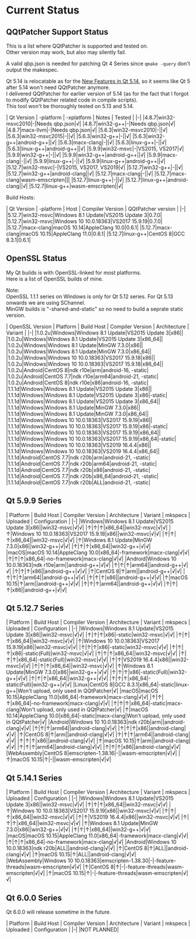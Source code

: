 # Current Status

## QQtPatcher Support Status

This is a list where QQtPatcher is supported and tested on.  
Other version may work, but also may silently fail.

A valid qbp.json is needed for patching Qt 4 Series since `qmake -query` don't output the makespec.

Qt 5.14 is relocatable as for the [New Features in Qt 5.14](https://wiki.qt.io/New_Features_in_Qt_5.14), so it seems like Qt 5 after 5.14 won't need QQtPatcher anymore.  
I delivered QQtPatcher for earlier version of 5.14 (as for the fact that I forgot to modify QQtPatcher related code in compile scripts).  
This tool won't be thoroughly tested on 5.13 and 5.14.

| Qt Version | -platform | -xplatform | Notes | Tested |
|-|
|4.8.7|win32-msvc2010|-|Needs qbp.json|√|
|4.8.7|win32-g++|-|Needs qbp.json|√|
|4.8.7|macx-llvm|-|Needs qbp.json|√|
|5.6.3|win32-msvc2010|-||√|
|5.6.3|win32-msvc2015|-||√|
|5.6.3|win32-g++|-||√|
|5.6.3|win32-g++|android-g++||√|
|5.6.3|macx-clang|-||√|
|5.6.3|linux-g++|-||√|
|5.6.3|linux-g++|android-g++||√|
|5.9.9|win32-msvc|-|VS2015, VS2017|√|
|5.9.9|win32-g++|-||√|
|5.9.9|win32-g++|android-g++||√|
|5.9.9|macx-clang|-||√|
|5.9.9|linux-g++|-||√|
|5.9.9|linux-g++|android-g++||√|
|5.12.7|win32-msvc|-|VS2015, VS2017, VS2019|√|
|5.12.7|win32-g++|-||√|
|5.12.7|win32-g++|android-clang||√|
|5.12.7|macx-clang|-||√|
|5.12.7|macx-clang|wasm-emscripten|||
|5.12.7|linux-g++|-||√|
|5.12.7|linux-g++|android-clang||√|
|5.12.7|linux-g++|wasm-emscripten||√|

Build Hosts:

| Qt Version | -platform | Host | Compiler Version | QQtPatcher version |
|-|
|5.12.7|win32-msvc|Windows 8.1 Update|VS2015 Update 3|0.7.0|
|5.12.7|win32-msvc|Windows 10 10.0.18363|VS2017 15.9.19|0.7.0|
|5.12.7|macx-clang|macOS 10.14|AppleClang 10.0|0.6.1|
|5.12.7|macx-clang|macOS 10.15|AppleClang 11.0|0.6.1|
|5.12.7|linux-g++|CentOS 8|GCC 8.3.1|0.6.1|

## OpenSSL Status

My Qt builds is with OpenSSL-linked for most platforms.  
Here is a list of OpenSSL builds of mine.

Note:   
OpenSSL 1.1.1 series on Windows is only for Qt 5.12 series. For Qt 5.13 onwards we are using SChannel.  
MinGW builds is "-shared-and-static" so no need to build a seprate static version.

| OpenSSL Version | Platform | Build Host | Compiler Version | Architecture | Variant |
|-|
|1.0.2u|Windows|Windows 8.1 Update|VS2015 Update 3|x86||
|1.0.2u|Windows|Windows 8.1 Update|VS2015 Update 3|x86_64||
|1.0.2u|Windows|Windows 8.1 Update|MinGW 7.3.0|x86||
|1.0.2u|Windows|Windows 8.1 Update|MinGW 7.3.0|x86_64||
|1.0.2u|Windows|Windows 10 10.0.18363|VS2017 15.9.18|x86||
|1.0.2u|Windows|Windows 10 10.0.18363|VS2017 15.9.18|x86_64||
|1.0.2u|Android|CentOS 8|ndk r10e|arm|android-16, -static|
|1.0.2u|Android|CentOS 7.7|ndk r10e|arm64|android-21, -static|
|1.0.2u|Android|CentOS 8|ndk r10e|x86|android-16, -static|
|1.1.1d|Windows|Windows 8.1 Update|VS2015 Update 3|x86||
|1.1.1d|Windows|Windows 8.1 Update|VS2015 Update 3|x86|-static|
|1.1.1d|Windows|Windows 8.1 Update|VS2015 Update 3|x86_64||
|1.1.1d|Windows|Windows 8.1 Update|MinGW 7.3.0|x86||
|1.1.1d|Windows|Windows 8.1 Update|MinGW 7.3.0|x86_64||
|1.1.1d|Windows|Windows 10 10.0.18363|VS2017 15.9.19|x86||
|1.1.1d|Windows|Windows 10 10.0.18363|VS2017 15.9.19|x86|-static|
|1.1.1d|Windows|Windows 10 10.0.18363|VS2017 15.9.19|x86_64||
|1.1.1d|Windows|Windows 10 10.0.18363|VS2017 15.9.19|x86_64|-static|
|1.1.1d|Windows|Windows 10 10.0.18363|VS2019 16.4.4|x86||
|1.1.1d|Windows|Windows 10 10.0.18363|VS2019 16.4.4|x86_64||
|1.1.1d|Android|CentOS 7.7|ndk r20b|arm|android-21, -static|
|1.1.1d|Android|CentOS 7.7|ndk r20b|arm64|android-21, -static|
|1.1.1d|Android|CentOS 7.7|ndk r20b|x86|android-21, -static|
|1.1.1d|Android|CentOS 7.7|ndk r20b|x86_64|android-21, -static|
|1.1.1d|Android|CentOS 7.7|ndk r20b|ALL|android-21, -static|

## Qt 5.9.9 Series

| Platform | Build Host |  Compiler Version | Architecture | Variant | mkspecs | Uploaded | Configuration |
|-|
|Windows|Windows 8.1 Update|VS2015 Update 3|x86||win32-msvc|√|√|
|↑|↑|↑|x86_64||win32-msvc|√|√|
|↑|Windows 10 10.0.18363|VS2017 15.9.18|x86||win32-msvc|√|√|
|↑|↑|↑|x86_64||win32-msvc|√|√|
|↑|Windows 8.1 Update|MinGW 7.3.0|x86||win32-g++|√|√|
|↑|↑|↑|x86_64||win32-g++|√|√|
|macOS|macOS 10.14|AppleClang 10.0|x86_64|-framework|macx-clang|√|√|
|↑|↑|↑|x86_64|-no-framework|macx-clang|√|√|
|Android|Windows 10 10.0.18363|ndk r10e|arm||android-g++|√|√|
|↑|↑|↑|arm64||android-g++|√|√|
|↑|↑|↑|x86||android-g++|√|√|
|↑|CentOS 8|↑|arm||android-g++|√|√|
|↑|↑|↑|arm64||android-g++|√|√|
|↑|↑|↑|x86||android-g++|√|√|
|↑|macOS 10.15|↑|arm||android-g++|√|√|
|↑|↑|↑|arm64||android-g++|√|√|
|↑|↑|↑|x86||android-g++|√|√|

## Qt 5.12.7 Series

| Platform | Build Host |  Compiler Version | Architecture | Variant | mkspecs | Uploaded | Configuration |
|-|
|Windows|Windows 8.1 Update|VS2015 Update 3|x86||win32-msvc|√|√|
|↑|↑|↑|x86|-static|win32-msvc|√|√|
|↑|↑|↑|x86_64||win32-msvc|√|√|
|↑|Windows 10 10.0.18363|VS2017 15.9.19|x86||win32-msvc|√|√|
|↑|↑|↑|x86|-static|win32-msvc|√|√|
|↑|↑|↑|x86|-static(Full)|win32-msvc|√|√|
|↑|↑|↑|x86_64||win32-msvc|√|√|
|↑|↑|↑|x86_64|-static(Full)|win32-msvc|√|√|
|↑|↑|VS2019 16.4.4|x86||win32-msvc|√|√|
|↑|↑|↑|x86_64||win32-msvc|√|√|
|↑|Windows 8.1 Update|MinGW 7.3.0|x86||win32-g++|√|√|
|↑|↑|↑|x86|-static(Full)|win32-g++|√|√|
|↑|↑|↑|x86_64||win32-g++|√|√|
|↑|↑|↑|x86_64|-static(Full)|win32-g++|√|√|
|Linux|CentOS 8|GCC 8.3.1|x86_64|-static|linux-g++|Won't upload, only used in QQtPatcher|√|
|macOS|macOS 10.15|AppleClang 11.0|x86_64|-framework|macx-clang|√|√|
|↑|↑|↑|x86_64|-no-framework|macx-clang|√|√|
|↑|↑|↑|x86_64|-static|macx-clang|Won't upload, only used in QQtPatcher|√|
|↑|macOS 10.14|AppleClang 10.0|x86_64|-static|macx-clang|Won't upload, only used in QQtPatcher|√|
|Android|Windows 10 10.0.18363|ndk r20b|arm||android-clang|√|√|
|↑|↑|↑|arm64||android-clang|√|√|
|↑|↑|↑|x86||android-clang|√|√|
|↑|CentOS 8|↑|arm||android-clang|√|√|
|↑|↑|↑|arm64||android-clang|√|√|
|↑|↑|↑|x86||android-clang|√|√|
|↑|macOS 10.15|↑|arm||android-clang|√|√|
|↑|↑|↑|arm64||android-clang|√|√|
|↑|↑|↑|x86||android-clang|√|√|
|WebAssembly|CentOS 8|emscripten-1.38.16|-||wasm-emscripten|√|√|
|↑|macOS 10.15|↑|-||wasm-emscripten|√|√|

## Qt 5.14.1 Series

| Platform | Build Host |  Compiler Version | Architecture | Variant | mkspecs | Uploaded | Configuration |
|-|
|Windows|Windows 8.1 Update|VS2015 Update 3|x86||win32-msvc|√|√|
|↑|↑|↑|x86_64||win32-msvc|√|√|
|↑|Windows 10 10.0.18363|VS2017 15.9.19|x86||win32-msvc|√|√|
|↑|↑|↑|x86_64||win32-msvc|√|√|
|↑|↑|VS2019 16.4.4|x86||win32-msvc|√|√|
|↑|↑|↑|x86_64||win32-msvc|√|√|
|↑|Windows 8.1 Update|MinGW 7.3.0|x86||win32-g++|√|√|
|↑|↑|↑|x86_64||win32-g++|√|√|
|macOS|macOS 10.15|AppleClang 11.0|x86_64|-framework|macx-clang|√|√|
|↑|↑|↑|x86_64|-no-framework|macx-clang|√|√|
|Android|Windows 10 10.0.18363|ndk r20b|ALL||android-clang|√|√|
|↑|CentOS 8|↑|ALL||android-clang|√|√|
|↑|macOS 10.15|↑|ALL||android-clang|√|√|
|WebAssembly|Windows 10 10.0.18363|emscripten-1.38.30|-|-feature-threads|wasm-emscripten|√|√|
|↑|CentOS 8|↑|-|-feature-threads|wasm-emscripten|√|√|
|↑|macOS 10.15|↑|-|-feature-threads|wasm-emscripten|√|√|

## Qt 6.0.0 Series

Qt 6.0.0 will release sometime in the future.

| Platform | Build Host |  Compiler Version | Architecture | Variant | mkspecs | Uploaded | Configuration |
|-|
|NOT PLANNED|
